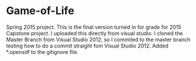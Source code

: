 # Game-of-Life
Spring 2015 project.
This is the final version turned in for grade for 2015 Capstone project.  I uploaded this directly from visual studio.  I cloned the Master Branch from Visual Studio 2012, so I commited to the master branch testing how to do a commit straight fom Visual Studio 2012.  Added *.opensdf to the gitignore file.
